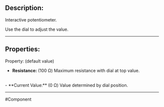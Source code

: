 ## Description:

Interactive potentiometer.

Use the dial to adjust the value.

---

## Properties:
Property: (default value)

- **Resistance:** (100 Ω)
   Maximum resistance with dial  at top value.
<br>
- **Current Value:** (0 Ω)
   Value determined by dial position.
   
---
   
   #Component